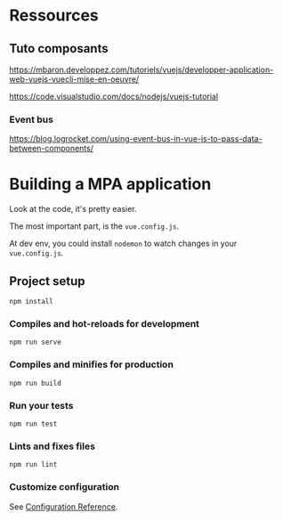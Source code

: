# Ressources
## Tuto composants
https://mbaron.developpez.com/tutoriels/vuejs/developper-application-web-vuejs-vuecli-mise-en-oeuvre/

https://code.visualstudio.com/docs/nodejs/vuejs-tutorial

### Event bus
https://blog.logrocket.com/using-event-bus-in-vue-js-to-pass-data-between-components/


# Building a MPA application

Look at the code, it's pretty easier.

The most important part, is the `vue.config.js`.

At dev env, you could install `nodemon` to watch changes in your `vue.config.js`.

## Project setup

```
npm install
```

### Compiles and hot-reloads for development

```
npm run serve
```

### Compiles and minifies for production

```
npm run build
```

### Run your tests

```
npm run test
```

### Lints and fixes files

```
npm run lint
```

### Customize configuration

See [Configuration Reference](https://cli.vuejs.org/config/).

